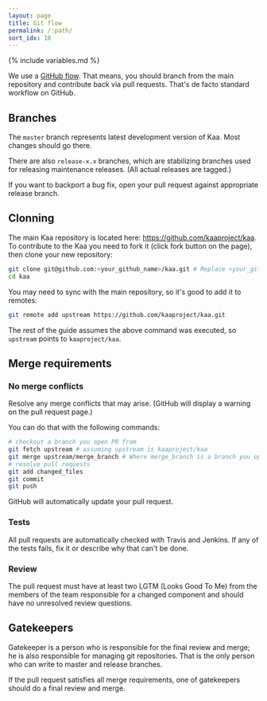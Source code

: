 ```yaml
---
layout: page
title: Git flow
permalink: /:path/
sort_idx: 10
---
```


{% include variables.md %}

We use a [GitHub flow](https://guides.github.com/introduction/flow/). That means, you should branch from the main repository and contribute back via pull requests. That's de facto standard workflow on GitHub.

## Branches

The `master` branch represents latest development version of Kaa. Most changes should go there.

There are also `release-x.x` branches, which are stabilizing branches used for releasing maintenance releases. (All actual releases are tagged.)

If you want to backport a bug fix, open your pull request against appropriate release branch.

## Clonning

The main Kaa repository is located here: <https://github.com/kaaproject/kaa>. To contribute to the Kaa you need to fork it (click fork button on the page), then clone your new repository:

```sh
git clone git@github.com:<your_github_name>/kaa.git # Replace <your_github_name> with your github name.
cd kaa
```

You may need to sync with the main repository, so it's good to add it to remotes:

```sh
git remote add upstream https://github.com/kaaproject/kaa.git
```

The rest of the guide assumes the above command was executed, so `upstream` points to `kaaproject/kaa`.

## Merge requirements

### No merge conflicts

Resolve any merge conflicts that may arise. (GitHub will display a warning on the pull request page.)

You can do that with the following commands:

```sh
# checkout a branch you open PR from
git fetch upstream # assuming upstream is kaaproject/kaa
git merge upstream/merge_branch # Where merge_branch is a branch you open pull request against.
# resolve pull requests
git add changed_files
git commit
git push
```

GitHub will automatically update your pull request.

### Tests

All pull requests are automatically checked with Travis and Jenkins. If any of the tests fails, fix it or describe why that can't be done.

### Review

The pull request must have at least two LGTM (Looks Good To Me) from the members of the team responsible for a changed component and should have no unresolved review questions.

## Gatekeepers

Gatekeeper is a person who is responsible for the final review and merge; he is also responsible for managing git repositories. That is the only person who can write to master and release branches.

If the pull request satisfies all merge requirements, one of gatekeepers should do a final review and merge.
